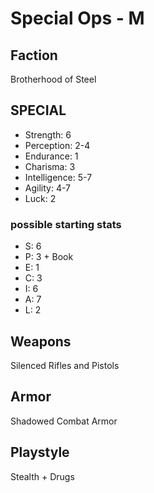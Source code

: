 # Special Ops - M

## Faction

Brotherhood of Steel

## SPECIAL

- Strength: 6
- Perception: 2-4
- Endurance: 1
- Charisma: 3
- Intelligence: 5-7
- Agility: 4-7
- Luck: 2

### possible starting stats

- S: 6
- P: 3 + Book
- E: 1
- C: 3
- I: 6
- A: 7
- L: 2

## Weapons

Silenced Rifles and Pistols

## Armor

Shadowed Combat Armor

## Playstyle

Stealth + Drugs
